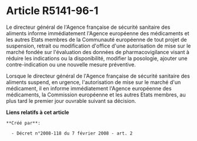 # Article R5141-96-1

Le directeur général de l'Agence française de sécurité sanitaire des aliments informe immédiatement l'Agence européenne des
médicaments et les autres Etats membres de la Communauté européenne de tout projet de suspension, retrait ou modification
d'office d'une autorisation de mise sur le marché fondée sur l'évaluation des données de pharmacovigilance visant à réduire
les indications ou la disponibilité, modifier la posologie, ajouter une contre-indication ou une nouvelle mesure préventive. 

Lorsque le directeur général de l'Agence française de sécurité sanitaire des aliments suspend, en urgence, l'autorisation de
mise sur le marché d'un médicament, il en informe immédiatement l'Agence européenne des médicaments, la Commission européenne
et les autres Etats membres, au plus tard le premier jour ouvrable suivant sa décision.

**Liens relatifs à cet article**

	**Créé par**:

	  - Décret n°2008-118 du 7 février 2008 - art. 2
